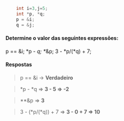 ```c
    int i=3,j=5;
    int *p, *q;
    p = &i;
    q = &j;
```

#### Determine o valor das seguintes expressões:

p == &i;
*p - *q; \**&p;
3 - *p/(\*q) + 7;

#### Respostas

> p == &i -> **Verdadeiro**

> *p - *q => **3 - 5 => -2**

> \*\*&p => **3**

> 3 - (*p/(*q)) + 7 => **3 - 0 + 7 => 10**
